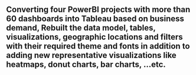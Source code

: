 ## Converting four PowerBI projects with more than 60 dashboards into Tableau based on business demand, Rebuilt the data model, tables, visualizations, geographic locations and filters with their required theme and fonts in addition to adding new representative visualizations like heatmaps, donut charts, bar charts, …etc.

